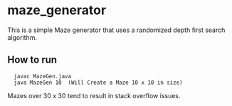 # maze_generator

This is a simple Maze generator that uses a randomized depth first search algorithm.

## How to run

```
  javac MazeGen.java
  java MazeGen 10  (Will Create a Maze 10 x 10 in size) 
```

Mazes over 30 x 30 tend to result in stack overflow issues.
